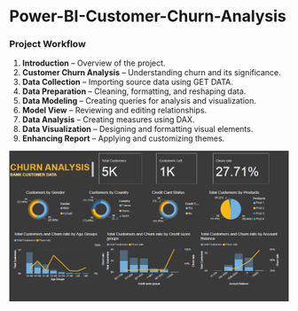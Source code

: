 # Power-BI-Customer-Churn-Analysis
### Project Workflow
1. **Introduction** – Overview of the project.
2. **Customer Churn Analysis** – Understanding churn and its significance.
3. **Data Collection** – Importing source data using GET DATA.
4. **Data Preparation** – Cleaning, formatting, and reshaping data.
5. **Data Modeling** – Creating queries for analysis and visualization.
6. **Model View** – Reviewing and editing relationships.
7. **Data Analysis** – Creating measures using DAX.
8. **Data Visualization** – Designing and formatting visual elements.
9. **Enhancing Report** – Applying and customizing themes.


![Description of Image](powerbi.png)

